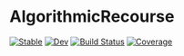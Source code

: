 # AlgorithmicRecourse

[![Stable](https://img.shields.io/badge/docs-stable-blue.svg)](https://pat-alt.github.io/AlgorithmicRecourse.jl/stable)
[![Dev](https://img.shields.io/badge/docs-dev-blue.svg)](https://pat-alt.github.io/AlgorithmicRecourse.jl/dev)
[![Build Status](https://github.com/pat-alt/AlgorithmicRecourse.jl/actions/workflows/CI.yml/badge.svg?branch=main)](https://github.com/pat-alt/AlgorithmicRecourse.jl/actions/workflows/CI.yml?query=branch%3Amain)
[![Coverage](https://codecov.io/gh/pat-alt/AlgorithmicRecourse.jl/branch/main/graph/badge.svg)](https://codecov.io/gh/pat-alt/AlgorithmicRecourse.jl)
